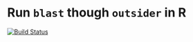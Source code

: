 # Run `blast` though `outsider` in R
[![Build Status](https://travis-ci.org/DomBennett/om..blast..2.7.1.svg?branch=master)](https://travis-ci.org/DomBennett/om..blast..2.7.1)
